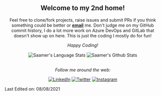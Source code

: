 <div align="center">
<h2> Welcome to my 2nd home!</h2>
</div>

<div align="center">

Feel free to clone/fork projects, raise issues and submit PRs if you think something could be better or <a href="mailto:saamer@thefirstprototype.com"><b>email</b></a> me. Don't judge me on my GitHub commit history, I do a lot more work on Azure DevOps and GitLab that doesn't show up on here. This is just the coding I mostly do for fun!
  

<i>Happy Coding!</i>

<img align="center" src="https://github-readme-stats.vercel.app/api/top-langs/?username=saamerm&count_private=true" alt="Saamer's Language Stats">
<img align="center" src="https://github-readme-stats.vercel.app/api?username=saamerm&count_private=true" alt="Saamer's Github Stats">


<br>
<br>

<i>Follow me around the web:</i><br>

<a href="https://www.linkedin.com/in/saamer" target="_blank"><img src="https://img.shields.io/badge/LinkedIn-%230077B5.svg?&style=flat-square&logo=linkedin&logoColor=white" alt="LinkedIn"></a>
<a href="https://www.twitter.com/saamerm" target="_blank"><img src="https://img.shields.io/twitter/follow/saamerm" alt="Twitter"></a>
<a href="https://www.instagram.com/saamerm" target="_blank"><img src="https://img.shields.io/badge/follow--000?style=social&logo=instagram" alt="Instagram"></a>  
</div>

Last Edited on: 08/08/2021

<!--
- 🔭 I’m currently working on ...
- 🌱 I’m currently learning ...
- 👯 I’m looking to collaborate on ...
- 🤔 I’m looking for help with ...
- 💬 Ask me about ...
- 📫 How to reach me: ...
- 😄 Pronouns: ...
- ⚡ Fun fact: ...
-->
